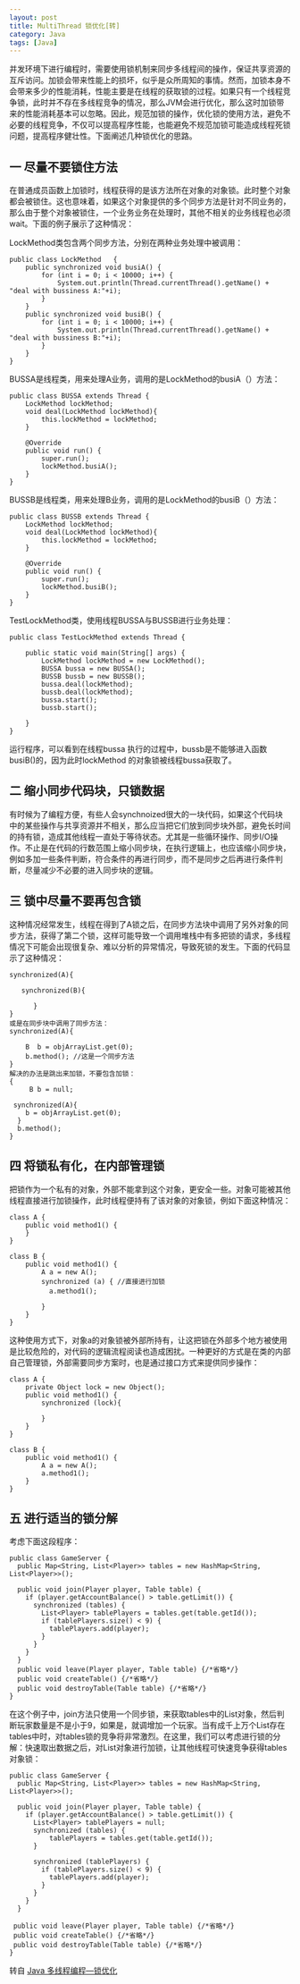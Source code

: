 ```yaml
---
layout: post
title: MultiThread 锁优化[转]
category: Java
tags: [Java]
---
```


并发环境下进行编程时，需要使用锁机制来同步多线程间的操作，保证共享资源的互斥访问。加锁会带来性能上的损坏，似乎是众所周知的事情。然而，加锁本身不会带来多少的性能消耗，性能主要是在线程的获取锁的过程。如果只有一个线程竞争锁，此时并不存在多线程竞争的情况，那么JVM会进行优化，那么这时加锁带来的性能消耗基本可以忽略。因此，规范加锁的操作，优化锁的使用方法，避免不必要的线程竞争，不仅可以提高程序性能，也能避免不规范加锁可能造成线程死锁问题，提高程序健壮性。下面阐述几种锁优化的思路。

## 一 尽量不要锁住方法
在普通成员函数上加锁时，线程获得的是该方法所在对象的对象锁。此时整个对象都会被锁住。这也意味着，如果这个对象提供的多个同步方法是针对不同业务的，那么由于整个对象被锁住，一个业务业务在处理时，其他不相关的业务线程也必须wait。下面的例子展示了这种情况：

LockMethod类包含两个同步方法，分别在两种业务处理中被调用：

```
public class LockMethod   {
    public synchronized void busiA() {
        for (int i = 0; i < 10000; i++) {
            System.out.println(Thread.currentThread().getName() + "deal with bussiness A:"+i);
        }
    }
    public synchronized void busiB() {
        for (int i = 0; i < 10000; i++) {
            System.out.println(Thread.currentThread().getName() + "deal with bussiness B:"+i);
        }
    }
}
```

BUSSA是线程类，用来处理A业务，调用的是LockMethod的busiA（）方法：

```
public class BUSSA extends Thread {
    LockMethod lockMethod;
    void deal(LockMethod lockMethod){
        this.lockMethod = lockMethod;
    }
 
    @Override
    public void run() {
        super.run();
        lockMethod.busiA();
    }
}
```

BUSSB是线程类，用来处理B业务，调用的是LockMethod的busiB（）方法：

```
public class BUSSB extends Thread {
    LockMethod lockMethod;
    void deal(LockMethod lockMethod){
        this.lockMethod = lockMethod;
    }
 
    @Override
    public void run() {
        super.run();
        lockMethod.busiB();
    }
}
```

TestLockMethod类，使用线程BUSSA与BUSSB进行业务处理：

```
public class TestLockMethod extends Thread {
 
    public static void main(String[] args) {
        LockMethod lockMethod = new LockMethod();
        BUSSA bussa = new BUSSA();
        BUSSB bussb = new BUSSB();
        bussa.deal(lockMethod);
        bussb.deal(lockMethod);
        bussa.start();
        bussb.start();
 
    }
}
```

运行程序，可以看到在线程bussa 执行的过程中，bussb是不能够进入函数 busiB()的，因为此时lockMethod 的对象锁被线程bussa获取了。

## 二 缩小同步代码块，只锁数据
有时候为了编程方便，有些人会synchnoized很大的一块代码，如果这个代码块中的某些操作与共享资源并不相关，那么应当把它们放到同步块外部，避免长时间的持有锁，造成其他线程一直处于等待状态。尤其是一些循环操作、同步I/O操作。不止是在代码的行数范围上缩小同步块，在执行逻辑上，也应该缩小同步块，例如多加一些条件判断，符合条件的再进行同步，而不是同步之后再进行条件判断，尽量减少不必要的进入同步块的逻辑。

## 三 锁中尽量不要再包含锁
这种情况经常发生，线程在得到了A锁之后，在同步方法块中调用了另外对象的同步方法，获得了第二个锁，这样可能导致一个调用堆栈中有多把锁的请求，多线程情况下可能会出现很复杂、难以分析的异常情况，导致死锁的发生。下面的代码显示了这种情况：

```
synchronized(A){
 
   synchronized(B){
   
      }  
}
或是在同步块中调用了同步方法：
synchronized(A){
 
    B  b = objArrayList.get(0);
    b.method(); //这是一个同步方法
}
解决的办法是跳出来加锁，不要包含加锁：
{
     B b = null;
    
 synchronized(A){
    b = objArrayList.get(0);
  }
  b.method();
}
```

## 四 将锁私有化，在内部管理锁
把锁作为一个私有的对象，外部不能拿到这个对象，更安全一些。对象可能被其他线程直接进行加锁操作，此时线程便持有了该对象的对象锁，例如下面这种情况：

```
class A {
    public void method1() {
    }
}
 
class B {
    public void method1() {
        A a = new A();
        synchronized (a) { //直接进行加锁
　　　　　　a.method1();
 
        }
    }
}
```

这种使用方式下，对象a的对象锁被外部所持有，让这把锁在外部多个地方被使用是比较危险的，对代码的逻辑流程阅读也造成困扰。一种更好的方式是在类的内部自己管理锁，外部需要同步方案时，也是通过接口方式来提供同步操作：

```
class A {
    private Object lock = new Object();
    public void method1() {
        synchronized (lock){
             
        }
    }
}
 
class B {
    public void method1() {
        A a = new A();
        a.method1();
    }
}
```

## 五 进行适当的锁分解
考虑下面这段程序：

```
public class GameServer {
  public Map<String, List<Player>> tables = new HashMap<String, List<Player>>();
 
  public void join(Player player, Table table) {
    if (player.getAccountBalance() > table.getLimit()) {
      synchronized (tables) {
        List<Player> tablePlayers = tables.get(table.getId());
        if (tablePlayers.size() < 9) {
          tablePlayers.add(player);
        }
      }
    }
  }
  public void leave(Player player, Table table) {/*省略*/} 
  public void createTable() {/*省略*/} 
  public void destroyTable(Table table) {/*省略*/}
}
```

在这个例子中，join方法只使用一个同步锁，来获取tables中的List<Player>对象，然后判断玩家数量是不是小于9，如果是，就调增加一个玩家。当有成千上万个List<Player>存在tables中时，对tables锁的竞争将非常激烈。在这里，我们可以考虑进行锁的分解：快速取出数据之后，对List<Player>对象进行加锁，让其他线程可快速竞争获得tables对象锁：

```
public class GameServer {
  public Map<String, List<Player>> tables = new HashMap<String, List<Player>>();
 
  public void join(Player player, Table table) {
    if (player.getAccountBalance() > table.getLimit()) {
      List<Player> tablePlayers = null;
      synchronized (tables) {
          tablePlayers = tables.get(table.getId());
      }
       
      synchronized (tablePlayers) {
        if (tablePlayers.size() < 9) {
          tablePlayers.add(player);
        }
      }
    }
  }
 
 public void leave(Player player, Table table) {/*省略*/} 
 public void createTable() {/*省略*/} 
 public void destroyTable(Table table) {/*省略*/}
}
```

转自
[Java 多线程编程—锁优化](http://www.importnew.com/27935.html)
